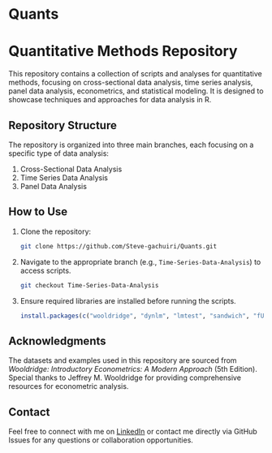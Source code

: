 # Quants
# Quantitative Methods Repository

This repository contains a collection of scripts and analyses for quantitative methods, focusing on cross-sectional data analysis, time series analysis, panel data analysis, econometrics, and statistical modeling. It is designed to showcase techniques and approaches for data analysis in R.

## Repository Structure
The repository is organized into three main branches, each focusing on a specific type of data analysis:

1. Cross-Sectional Data Analysis
2. Time Series Data Analysis
3. Panel Data Analysis

## How to Use
1. Clone the repository:
   ```bash
   git clone https://github.com/Steve-gachuiri/Quants.git
   ```
2. Navigate to the appropriate branch (e.g., `Time-Series-Data-Analysis`) to access scripts.
   ```bash
   git checkout Time-Series-Data-Analysis
   ```
3. Ensure required libraries are installed before running the scripts.
   ```R
   install.packages(c("wooldridge", "dynlm", "lmtest", "sandwich", "fUnitRoots", "tidyverse"...))
   ```

## Acknowledgments
The datasets and examples used in this repository are sourced from *Wooldridge: Introductory Econometrics: A Modern Approach* (5th Edition). Special thanks to Jeffrey M. Wooldridge for providing comprehensive resources for econometric analysis.


## Contact
Feel free to connect with me on [LinkedIn](https://www.linkedin.com/in/stephen-gachuiri-860913113/) or contact me directly via GitHub Issues for any questions or collaboration opportunities.
